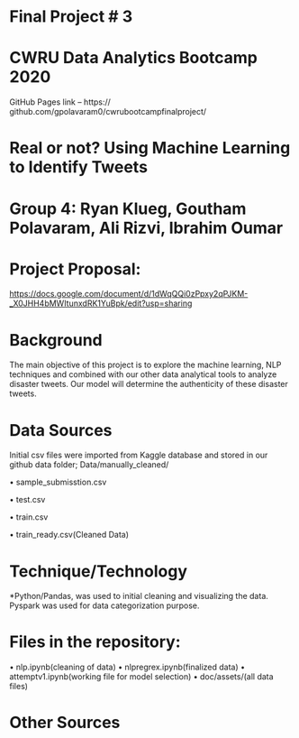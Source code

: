 # Final Project # 3

# CWRU Data Analytics Bootcamp 2020
GitHub Pages link – https:// github.com/gpolavaram0/cwrubootcampfinalproject/

# Real or not? Using Machine Learning to Identify Tweets

# Group 4: Ryan Klueg, Goutham Polavaram, Ali Rizvi, Ibrahim Oumar 

# Project Proposal: 
https://docs.google.com/document/d/1dWqQQi0zPpxy2qPJKM-_X0JHH4bMWItunxdRK1YuBpk/edit?usp=sharing

# Background
The main objective of this project is to explore the machine learning, NLP techniques and combined with our other data analytical tools to analyze disaster tweets. Our model will determine the authenticity of these disaster tweets.

# Data Sources
Initial csv files were imported from Kaggle database and stored in our github data folder; Data/manually_cleaned/

•	sample_submisstion.csv

•	test.csv

•	train.csv

•	train_ready.csv(Cleaned Data)

# Technique/Technology
*Python/Pandas, was used to initial cleaning and visualizing the data. Pyspark was used for data categorization purpose. 

# Files in the repository:
•	nlp.ipynb(cleaning of data)
•	nlpregrex.ipynb(finalized data)
•	attemptv1.ipynb(working file for model selection)
•	doc/assets/(all data files)

# Other Sources

